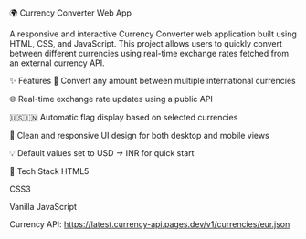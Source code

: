 🌍 Currency Converter Web App

A responsive and interactive Currency Converter web application built using HTML, CSS, and JavaScript. This project allows users to quickly convert between different currencies using real-time exchange rates fetched from an external currency API.


✨ Features
🔁 Convert any amount between multiple international currencies

🌐 Real-time exchange rate updates using a public API

🇺🇸🇮🇳 Automatic flag display based on selected currencies

📱 Clean and responsive UI design for both desktop and mobile views

💡 Default values set to USD → INR for quick start


🔧 Tech Stack
HTML5

CSS3

Vanilla JavaScript

Currency API: https://latest.currency-api.pages.dev/v1/currencies/eur.json

